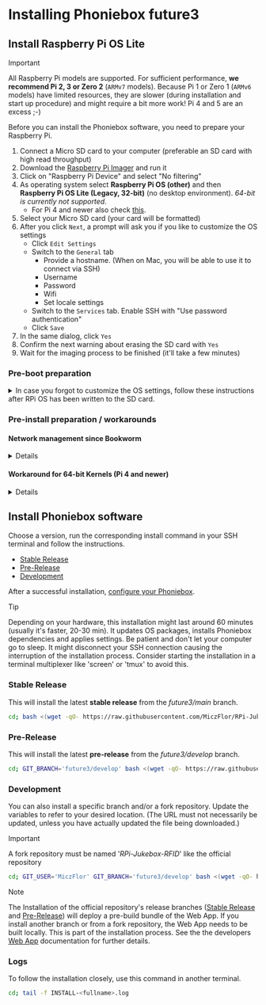 # Installing Phoniebox future3

## Install Raspberry Pi OS Lite

> [!IMPORTANT]
> All Raspberry Pi models are supported. For sufficient performance, **we recommend Pi 2, 3 or Zero 2** (`ARMv7` models). Because Pi 1 or Zero 1 (`ARMv6` models) have limited resources, they are slower (during installation and start up procedure) and might require a bit more work! Pi 4 and 5 are an excess ;-)

Before you can install the Phoniebox software, you need to prepare your Raspberry Pi.

1. Connect a Micro SD card to your computer (preferable an SD card with high read throughput)
2. Download the [Raspberry Pi Imager](https://www.raspberrypi.com/software/) and run it
3. Click on "Raspberry Pi Device" and select "No filtering"
4. As operating system select **Raspberry Pi OS (other)** and then **Raspberry Pi OS Lite (Legacy, 32-bit)** (no desktop environment). *64-bit is currently not supported*.
    * For Pi 4 and newer also check [this](#workaround-for-64-bit-kernels-pi-4-and-newer).
5. Select your Micro SD card (your card will be formatted)
6. After you click `Next`, a prompt will ask you if you like to customize the OS settings
    * Click `Edit Settings`
    * Switch to the `General` tab
        * Provide a hostname. (When on Mac, you will be able to use it to connect via SSH)
        * Username
        * Password
        * Wifi
        * Set locale settings
    * Switch to the `Services` tab. Enable SSH with "Use password authentication"
    * Click `Save`
7. In the same dialog, click `Yes`
8. Confirm the next warning about erasing the SD card with `Yes`
9. Wait for the imaging process to be finished (it'll take a few minutes)

### Pre-boot preparation

<!-- markdownlint-disable MD033 -->
<details>

<summary>In case you forgot to customize the OS settings, follow these instructions after RPi OS has been written to the SD card.</summary>

You will need a terminal, like PuTTY for Windows or the Terminal app for Mac to proceed with the next steps.

1. Open a terminal of your choice.
2. Insert your card again if it has been ejected automatically.
3. Navigate to your SD card e.g., `cd /Volumes/boot` for Mac or `D:` for Windows.
4. Enable SSH by adding a simple file.

    ```bash
    $ touch ssh
    ```

5. Set up your Wifi connection.

    *Mac*

    ```bash
    $ nano wpa_supplicant.conf
    ```

    *Windows*

    ```bash
    D:\> notepad wpa_supplicant.conf
    ```

6. Insert the following content, update your country, Wifi credentials and save the file.

    ```text
    country=DE
    ctrl_interface=DIR=/var/run/wpa_supplicant GROUP=netdev
    update_config=1

    network={
        ssid="network-name"
        psk="network-password"
    }
    ```

7. Eject your SD card and insert it into your Raspberry Pi.
8. Start your Raspberry Pi by attaching a power supply.
9. Login into your Raspberry Pi
   If `raspberrypi.local` does not work, find out your Raspberry Pi's IP address from your router.

</details>

### Pre-install preparation / workarounds

#### Network management since Bookworm

<details>
With Bookworm, network management has changed. Now, "NetworkManager" is used instead of "dhcpcd".
Both methods are supported during installation, but "NetworkManager" is recommended as it is simpler to set up and use.
For Bullseye, this can also be activated, though it requires a manual process before running the installation.

:warning:
If the settings are changed, your network will reset, and WiFi will not be configured, causing you to lose SSH access via wireless connection.
Therefore, make sure you use a wired connection or perform the following steps in a local terminal with a connected monitor and keyboard.

Change network config

* run `sudo raspi-config`
* select `6 - Advanced Options`
* select `AA - Network Config`
* select `NetworkManager`

If you need Wifi, add the information now

* select `1 - System Options`
* select `1 - Wireless LAN`
* enter Wifi information

</details>

#### Workaround for 64-bit Kernels (Pi 4 and newer)

<details>

The installation process checks if a 32-bit OS is running, as 64-bit is currently not supported.
This check also fails if the kernel is running in 64-bit mode. This is the default for Raspberry Pi models 4 and newer.

To be able to run the installation, you have to switch to the 32-bit mode by modifying the `config.txt` and add/change the line `arm_64bit=0`.
Up to Bullseye, the `config.txt` file is located at `/boot/`. Since Bookworm, the location changed to `/boot/firmware/` ([see here](https://www.raspberrypi.com/documentation/computers/config_txt.html)).

Reboot before you proceed.
</details>
<!-- markdownlint-restore -->

## Install Phoniebox software

Choose a version, run the corresponding install command in your SSH terminal and follow the instructions.

* [Stable Release](#stable-release)
* [Pre-Release](#pre-release)
* [Development](#development)

After a successful installation, [configure your Phoniebox](configuration.md).

> [!TIP]
> Depending on your hardware, this installation might last around 60 minutes (usually it's faster, 20-30 min). It updates OS packages, installs Phoniebox dependencies and applies settings. Be patient and don't let your computer go to sleep. It might disconnect your SSH connection causing the interruption of the installation process. Consider starting the installation in a terminal multiplexer like 'screen' or 'tmux' to avoid this.

### Stable Release

This will install the latest **stable release** from the *future3/main* branch.

```bash
cd; bash <(wget -qO- https://raw.githubusercontent.com/MiczFlor/RPi-Jukebox-RFID/future3/main/installation/install-jukebox.sh)
```

### Pre-Release

This will install the latest **pre-release** from the *future3/develop* branch.

```bash
cd; GIT_BRANCH='future3/develop' bash <(wget -qO- https://raw.githubusercontent.com/MiczFlor/RPi-Jukebox-RFID/future3/develop/installation/install-jukebox.sh)
```

### Development

You can also install a specific branch and/or a fork repository. Update the variables to refer to your desired location. (The URL must not necessarily be updated, unless you have actually updated the file being downloaded.)

> [!IMPORTANT]
> A fork repository must be named '*RPi-Jukebox-RFID*' like the official repository

```bash
cd; GIT_USER='MiczFlor' GIT_BRANCH='future3/develop' bash <(wget -qO- https://raw.githubusercontent.com/MiczFlor/RPi-Jukebox-RFID/future3/develop/installation/install-jukebox.sh)
```

> [!NOTE]
> The Installation of the official repository's release branches ([Stable Release](#stable-release) and [Pre-Release](#pre-release)) will deploy a pre-build bundle of the Web App.
> If you install another branch or from a fork repository, the Web App needs to be built locally. This is part of the installation process. See the the developers [Web App](../developers/webapp.md) documentation for further details.

### Logs

To follow the installation closely, use this command in another terminal.

```bash
cd; tail -f INSTALL-<fullname>.log
```
